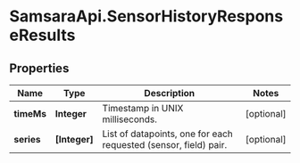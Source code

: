 # SamsaraApi.SensorHistoryResponseResults

## Properties
Name | Type | Description | Notes
------------ | ------------- | ------------- | -------------
**timeMs** | **Integer** | Timestamp in UNIX milliseconds. | [optional] 
**series** | **[Integer]** | List of datapoints, one for each requested (sensor, field) pair. | [optional] 


